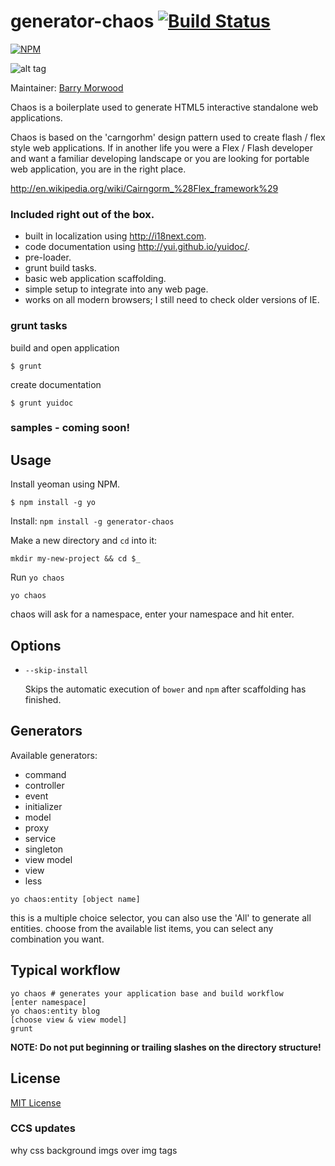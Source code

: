 # generator-chaos [![Build Status](https://secure.travis-ci.org/bmorwood/generator-chaos.png?branch=master)](https://travis-ci.org/bmorwood/generator-chaos)

[![NPM](https://nodei.co/npm/generator-chaos.png)](https://nodei.co/npm/generator-chaos)

![alt tag](https://raw.github.com/bmorwood/generator-chaos/master/chaos-logo.jpg)

Maintainer: [Barry Morwood](https://github.com/bmorwood) <script data-gittip-username="bmorwood" data-gittip-widget="button" >
</script>

Chaos is a boilerplate used to generate HTML5 interactive standalone web applications.

Chaos is based on the 'carngorhm' design pattern used to create flash / flex style web applications. If in another life you were a Flex / Flash developer and want a familiar developing landscape or you are looking for portable web application, you are in the right place.

http://en.wikipedia.org/wiki/Cairngorm_%28Flex_framework%29

### Included right out of the box.


* built in localization using http://i18next.com.
* code documentation using http://yui.github.io/yuidoc/.
* pre-loader.
* grunt build tasks.
* basic web application scaffolding.
* simple setup to integrate into any web page.
* works on all modern browsers; I still need to check older versions of IE.

### grunt tasks

build and open application
```
$ grunt
```

create documentation
```
$ grunt yuidoc
```

### samples - coming soon!

## Usage

Install yeoman using NPM.

```
$ npm install -g yo
```

Install: `npm install -g generator-chaos`

Make a new directory and `cd` into it:
```
mkdir my-new-project && cd $_
```

Run `yo chaos`
```
yo chaos
```

chaos will ask for a namespace, enter your namespace and hit enter.

## Options

* `--skip-install`

  Skips the automatic execution of `bower` and `npm` after
  scaffolding has finished.

## Generators

Available generators:

- command
- controller
- event
- initializer
- model
- proxy
- service
- singleton
- view model
- view
- less

```
yo chaos:entity [object name]
```
this is a multiple choice selector, you can also use the 'All' to generate all entities.
choose from the available list items, you can select any combination you want.

## Typical workflow

```
yo chaos # generates your application base and build workflow
[enter namespace]
yo chaos:entity blog
[choose view & view model]
grunt
```

**NOTE: Do not put beginning or trailing slashes on the directory structure!**


## License

[MIT License](http://en.wikipedia.org/wiki/MIT_License)

### CCS updates ###
why css background imgs over img tags
